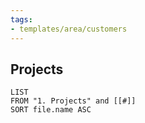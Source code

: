 ```yaml
---
tags:
- templates/area/customers
---
```

## Projects

```dataview
LIST
FROM "1. Projects" and [[#]]
SORT file.name ASC
```